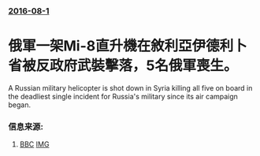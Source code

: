 ### [2016-08-1](/news/2016/08/1/index.md)

##### 
# 俄軍一架Mi-8直升機在敘利亞伊德利卜省被反政府武裝擊落，5名俄軍喪生。 

A Russian military helicopter is shot down in Syria killing all five on board in the deadliest single incident for Russia's military since its air campaign began.


### 信息来源:

1. [BBC](http://www.bbc.co.uk/news/world-middle-east-36939137) [IMG](https://ichef.bbci.co.uk/news/1024/branded_news/3992/production/_90583741_mediaitem90583740.jpg)
